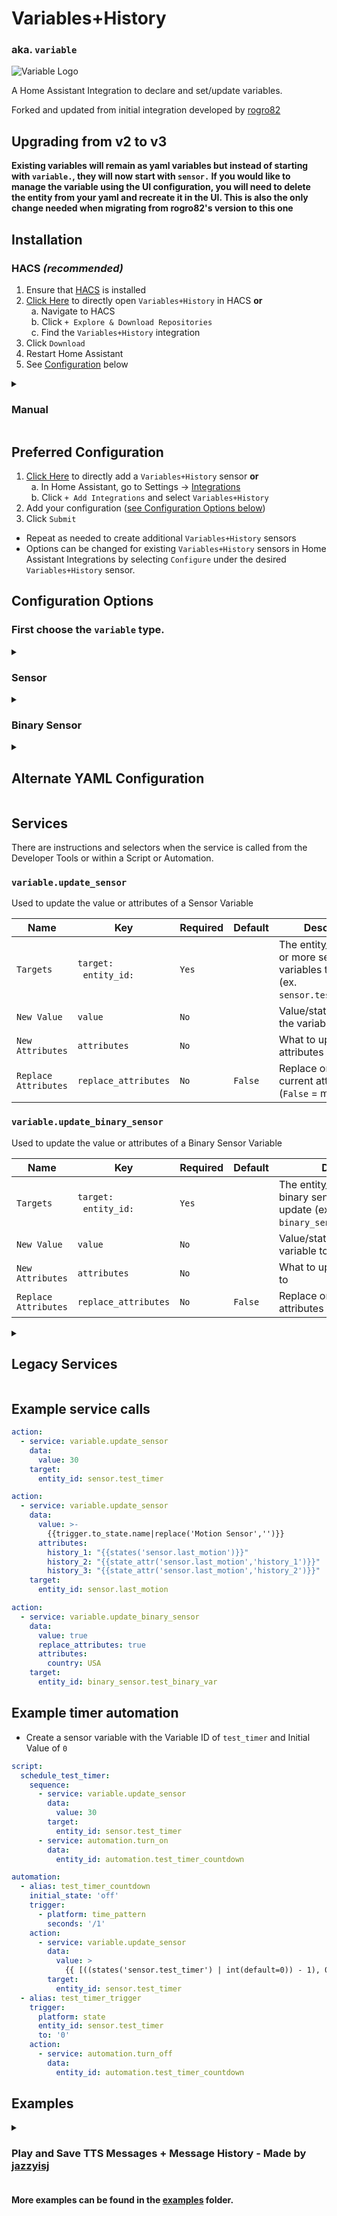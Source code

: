 # Variables+History
### aka. `variable`

<picture>
  <img alt="Variable Logo" src="https://github.com/Wibias/hass-variables/raw/master/logo/icon.png">
</picture>

A Home Assistant Integration to declare and set/update variables.

Forked and updated from initial integration developed by [rogro82](https://github.com/rogro82)

## Upgrading from v2 to v3
**Existing variables will remain as yaml variables but instead of starting with `variable.`, they will now start with `sensor.` If you would like to manage the variable using the UI configuration, you will need to delete the entity from your yaml and recreate it in the UI. This is also the only change needed when migrating from rogro82's version to this one**

## Installation

### HACS *(recommended)*
1. Ensure that [HACS](https://hacs.xyz/) is installed
1. [Click Here](https://my.home-assistant.io/redirect/hacs_repository/?owner=Wibias&repository=hass-variables) to directly open `Variables+History` in HACS **or**<br/>
  a. Navigate to HACS<br/>
  b. Click `+ Explore & Download Repositories`<br/>
  c. Find the `Variables+History` integration <br/>
1. Click `Download`
1. Restart Home Assistant
1. See [Configuration](#configuration) below

<details>
<summary><h3>Manual</h3></summary>

You probably **do not** want to do this! Use the HACS method above unless you know what you are doing and have a good reason as to why you are installing manually

1. Using the tool of choice open the directory (folder) for your HA configuration (where you find `configuration.yaml`)
1. If you do not have a `custom_components` directory there, you need to create it
1. In the `custom_components` directory create a new folder called `variable`
1. Download _all_ the files from the `custom_components/variable/` directory in this repository
1. Place the files you downloaded in the new directory you created
1. Restart Home Assistant
1. See [Configuration](#configuration) below
</details>

## Preferred Configuration
1. [Click Here](https://my.home-assistant.io/redirect/config_flow_start/?domain=variable) to directly add a `Variables+History` sensor **or**<br/>
  a. In Home Assistant, go to Settings -> [Integrations](https://my.home-assistant.io/redirect/integrations/)<br/>
  b. Click `+ Add Integrations` and select `Variables+History`<br/>
1. Add your configuration ([see Configuration Options below](#configuration-options))
1. Click `Submit`
* Repeat as needed to create additional `Variables+History` sensors
* Options can be changed for existing `Variables+History` sensors in Home Assistant Integrations by selecting `Configure` under the desired `Variables+History` sensor.

## Configuration Options

### First choose the `variable` type.

<details>
<summary><h3>Sensor</h3></summary>

Name | Required | Default | Description |
-- | -- | -- | --
`Variable ID` | `Yes` | | The desired id of the new sensor (ex. `test_variable` would create an entity_id of `sensor.test_variable`)
`Name` | `No` | | Friendly name of the variable sensor
`Icon` | `No` | `mdi:variable` | Icon of the Variable
`Initial Value` | `No` | | Initial value/state of the variable. If `Restore on Restart` is `False`, the variable will reset to this value on every restart
`Initial Attributes` | `No` | | Initial attributes of the variable. If `Restore on Restart` is `False`, the variable will reset to this value on every restart
`Restore on Restart` | `No` | `True` | If `True` will restore previous value on restart. If `False`, will reset to `Initial Value` and `Initial Attributes` on restart
`Force Update` | `No` | `False` | Variable's `last_updated` time will change with any service calls to update the variable even if the value does not change
`Exclude from Recorder` | `No` | `False` | For Variables with large attributes (>16 kB), enable this to prevent Recorder Errors.

</details>

<details>
<summary><h3>Binary Sensor</h3></summary>

Name | Required | Default | Description |
-- | -- | -- | --
`Variable ID` | `Yes` | | The desired id of the new binary sensor (ex. `test_variable` would create an entity_id of `binary_sensor.test_variable`)
`Name` | `No` | | Friendly name of the variable binary sensor
`Icon` | `No` | `mdi:variable` | Icon of the Variable
`Initial Value` | `No` | `False` | Initial `True`/`False` value/state of the variable. If `Restore on Restart` is `False`, the variable will reset to this value on every restart
`Initial Attributes` | `No` | | Initial attributes of the variable. If `Restore on Restart` is `False`, the variable will reset to this value on every restart
`Restore on Restart` | `No` | `True` | If `True` will restore previous value on restart. If `False`, will reset to `Initial Value` and `Initial Attributes` on restart
`Force Update` | `No` | `False` | Variable's `last_updated` time will change with any service calls to update the variable even if the value does not change
`Exclude from Recorder` | `No` | `False` | For Variables with large attributes (>16 kB), enable this to prevent Recorder Errors.

</details>

<details>
<summary><h2>Alternate YAML Configuration</h2></summary>

**Variables created via YAML will all start with `sensor.` and cannot be edited in the UI.**

_You can have a combination of Variables created via the UI and via YAML._

Add the component `variable` to your configuration and declare the variables you want.

Name | yaml | Required | Default | Description |
-- | -- | -- | -- | --
Variable ID | `<key>:` | `Yes` | | The desired id of the new sensor (ex. `test_variable` would create an entity_id of `sensor.test_variable`)
Name | `name` | `No` | | Friendly name of the variable sensor  
Initial Value | `value` | `No` | | Initial value/state of the variable. If `Restore on Restart` is `False`, the variable will reset to this value on every restart
Initial Attributes | `attributes` | `No` | | Initial attributes of the variable. If `Restore on Restart` is `False`, the variable will reset to this value on every restart
Restore on Restart | `restore` | `No` | `True` | If `True` will restore previous value on restart. If `False`, will reset to `Initial Value` and `Initial Attributes` on restart
Force Update | `force_update` | `No` | `False` | Variable's `last_updated` time will change with any service calls to update the variable even if the value does not change
Exclude from Recorder | `exclude_from_recorder` | `No` | `False` | For Variables with large attributes (>16 kB), set to `True` to prevent Recorder Errors.  

#### Example:

```yaml
variable:
  countdown_timer:
    value: 30
    attributes:
      friendly_name: 'Countdown'
      icon: mdi:alarm
  countdown_trigger:
    name: Countdown
    value: False
  light_scene:
    value: 'normal'
    attributes:
      previous: ''
    restore: true
  current_power_usage:
    force_update: true

  daily_download:
    value: 0
    restore: true
    attributes:
      state_class: measurement
      unit_of_measurement: GB
      icon: mdi:download
```

</details>

## Services

There are instructions and selectors when the service is called from the Developer Tools or within a Script or Automation.

### `variable.update_sensor`

Used to update the value or attributes of a Sensor Variable

Name | Key | Required | Default | Description |
-- | -- | -- | -- | -- |
`Targets` | `target:`<br />&nbsp;&nbsp;`entity_id:`  | `Yes` | | The entity_ids of one or more sensor variables to update (ex. `sensor.test_variable`)
`New Value` | `value` | `No` | | Value/state to change the variable to
`New Attributes` | `attributes` | `No` | | What to update the attributes to
`Replace Attributes` | `replace_attributes` | `No` | `False` | Replace or merge current attributes (`False` = merge)


### `variable.update_binary_sensor`

Used to update the value or attributes of a Binary Sensor Variable

Name | Key | Required | Default | Description |
-- | -- | -- | -- | -- |
`Targets` | `target:`<br />&nbsp;&nbsp;`entity_id:`  | `Yes` | | The entity_ids of one or more binary sensor variables to update (ex. `binary_sensor.test_variable`)
`New Value` | `value` | `No` | | Value/state to change the variable to
`New Attributes` | `attributes` | `No` | | What to update the attributes to
`Replace Attributes` | `replace_attributes` | `No` | `False` | Replace or merge current attributes (`False` = merge)

<details>
<summary><h2>Legacy Services</h2></summary>

#### These will only work for Sensor Variables
_These services are from the previous version of the integration and are being kept for pre-existing automations and scripts. In general, the new `variable.update_` services above should be used going forward._

Both services are similar and used to update the value or attributes of a Sensor Variable. `variable.set_variable` uses just the `variable_id` and `variable.set_entity` uses the full `entity_id`. There are instructions and selectors when the service is called from the Developer Tools or within a Script or Automation.

### `variable.set_variable`

Name | Key | Required | Default | Description |
-- | -- | -- | -- | -- |
`Variable ID` | `variable`  | `Yes` | | The id of the sensor variable to update (ex. `test_variable` for a sensor variable of `sensor.test_variable`)
`Value` | `value` | `No` | | Value/state to change the variable to
`Attributes` | `attributes` | `No` | | What to update the attributes to
`Replace Attributes` | `replace_attributes` | `No` | `False` | Replace or merge current attributes (`False` = merge)

### `variable.set_entity`

Name | Key | Required | Default | Description |
-- | -- | -- | -- | -- |
`Entity ID` | `entity`  | `Yes` | | The entity_id of the sensor variable to update (ex. `sensor.test_variable`)
`Value` | `value` | `No` | | Value/state to change the variable to
`Attributes` | `attributes` | `No` | | What to update the attributes to
`Replace Attributes` | `replace_attributes` | `No` | `False` | Replace or merge current attributes (`False` = merge)

</details>

## Example service calls

```yaml
action:
  - service: variable.update_sensor
    data:
      value: 30
    target:
      entity_id: sensor.test_timer
```
```yaml
action:
  - service: variable.update_sensor
    data:
      value: >-
        {{trigger.to_state.name|replace('Motion Sensor','')}}
      attributes:
        history_1: "{{states('sensor.last_motion')}}"
        history_2: "{{state_attr('sensor.last_motion','history_1')}}"
        history_3: "{{state_attr('sensor.last_motion','history_2')}}"
    target:
      entity_id: sensor.last_motion
```
```yaml
action:
  - service: variable.update_binary_sensor
    data:
      value: true
      replace_attributes: true
      attributes:
        country: USA
    target:
      entity_id: binary_sensor.test_binary_var
```

## Example timer automation

* Create a sensor variable with the Variable ID of `test_timer` and Initial Value of `0`

```yaml
script:
  schedule_test_timer:
    sequence:
      - service: variable.update_sensor
        data:
          value: 30
        target:
          entity_id: sensor.test_timer
      - service: automation.turn_on
        data:
          entity_id: automation.test_timer_countdown

automation:
  - alias: test_timer_countdown
    initial_state: 'off'
    trigger:
      - platform: time_pattern
        seconds: '/1'
    action:
      - service: variable.update_sensor
        data:
          value: >
            {{ [((states('sensor.test_timer') | int(default=0)) - 1), 0] | max }}
        target:
          entity_id: sensor.test_timer
  - alias: test_timer_trigger
    trigger:
      platform: state
      entity_id: sensor.test_timer
      to: '0'
    action:
      - service: automation.turn_off
        data:
          entity_id: automation.test_timer_countdown
```

## Examples

<details>
<summary><h3>Play and Save TTS Messages + Message History - Made by <a href="https://github.com/jazzyisj">jazzyisj</a></h3></summary>

#### https://github.com/jazzyisj/save-tts-messages

This is more or less an answering machine (remember those?) for your TTS messages. When you play a TTS message that you want saved under certain conditions (ie. nobody is home), you will call the script Play or Save TTS Message script.play_or_save_message instead of calling your tts service (or Alexa notify) directly. The script will decide whether to play the message immediately, or save it based on the conditions you specify. If a saved tts message is repeated another message is not saved, only the timestamp is updated to the most recent instance.

Messages are played back using the Play Saved TTS Messages script script.play_saved_tts_messages. Set an appropriate trigger (for example when you arrive home) in the automation Play Saved Messages automation.play_saved_messages automation to call this script automatically.

Saved messages will survive restarts.

BONUS - OPTIONAL TTS MESSAGE HISTORY

You can find the full documentation on how to do this and adjust this to your needs in [here](https://github.com/Wibias/hass-variables/tree/master/examples/save-tts-message/tts.md).
</details>

#### More examples can be found in the [examples](https://github.com/Wibias/hass-variables/tree/master/examples) folder.
